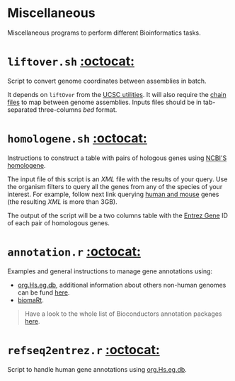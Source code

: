 Miscellaneous
=============

Miscellaneous programs to perform different Bioinformatics tasks.


# `liftover.sh` [:octocat:](https://github.com/mscastillo/Miscellaneous/blob/master/liftover.sh)

Script to convert genome coordinates between assemblies in batch.

It depends on `liftOver` from the [UCSC utilities](http://hgdownload.soe.ucsc.edu/admin/exe/). It  will also require the [chain files](http://hgdownload.cse.ucsc.edu/downloads.html) to map between genome assemblies. Inputs files should be in tab-separated three-columns *bed* format. 


# `homologene.sh` [:octocat:](https://github.com/mscastillo/Miscellaneous/blob/master/homologene.sh)

Instructions to construct a table with pairs of hologous genes using [NCBI'S homologene](http://www.ncbi.nlm.nih.gov/homologene).

The input file of this script is an *XML* file with the results of your query. Use the organism filters to query all the genes from any of the species of your interest. For example, follow next link querying [human and mouse](http://www.ncbi.nlm.nih.gov/homologene/?term=(%22Mus+musculus%22%5BOrganism%5D+OR+%22Homo+sapiens%22%5BOrganism%5D)) genes (the resulting *XML* is more than 3GB).

The output of the script will be a two columns table with the [Entrez Gene](http://www.ncbi.nlm.nih.gov/pmc/articles/PMC3013746/) ID of each pair of homologous genes.


# `annotation.r` [:octocat:](https://github.com/mscastillo/Miscellaneous/blob/master/annotation.r)

Examples and general instructions to manage gene annotations using:
 * [org.Hs.eg.db](http://www.bioconductor.org/packages/release/data/annotation/html/org.Hs.eg.db.html), additional information about others non-human genomes can be fund [here](http://davetang.org/muse/2013/12/16/bioconductor-annotation-packages/).
 * [biomaRt](http://bioconductor.org/packages/release/bioc/html/biomaRt.html).

> Have a look to the whole list of Bioconductors annotation packages [here](http://www.bioconductor.org/packages/release/data/annotation/).


# `refseq2entrez.r` [:octocat:](https://github.com/mscastillo/Miscellaneous/blob/master/refseq2entrez.r)

Script to handle human gene annotations using [org.Hs.eg.db](http://www.bioconductor.org/packages/release/data/annotation/html/org.Hs.eg.db.html).
